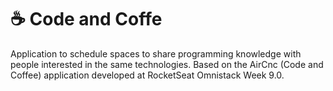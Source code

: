# :coffee: Code and Coffe
Application to schedule spaces to share programming knowledge with people interested in the same technologies.
Based on the AirCnc (Code and Coffee) application developed at RocketSeat Omnistack Week 9.0.

